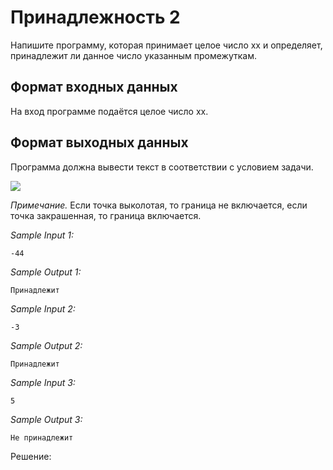 # Принадлежность 2

Напишите программу, которая принимает целое число xx и определяет, принадлежит ли данное число указанным промежуткам.

## Формат входных данных
На вход программе подаётся целое число xx.

## Формат выходных данных
Программа должна вывести текст в соответствии с условием задачи.

![](https://ucarecdn.com/5d994476-13fb-40aa-a529-4fd12c9e424a/)

*Примечание.* Если точка выколотая, то граница не включается, если точка закрашенная, то граница включается. 

*Sample Input 1:*
```
-44
```

*Sample Output 1:*
```
Принадлежит
```

*Sample Input 2:*
```
-3
```

*Sample Output 2:*
```
Принадлежит
```

*Sample Input 3:*
```
5
```

*Sample Output 3:*
```
Не принадлежит
```

Решение:
```python

```

